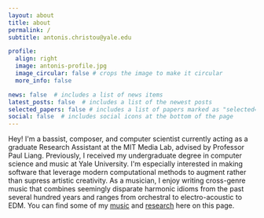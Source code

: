 ```yaml
---
layout: about
title: about
permalink: /
subtitle: antonis.christou@yale.edu

profile:
  align: right
  image: antonis-profile.jpg
  image_circular: false # crops the image to make it circular
  more_info: false

news: false  # includes a list of news items
latest_posts: false  # includes a list of the newest posts
selected_papers: false # includes a list of papers marked as "selected={true}"
social: false  # includes social icons at the bottom of the page
---
```



Hey! I'm a bassist, composer, and computer scientist currently acting as a graduate Research Assistant at the MIT Media Lab, advised by Professor Paul Liang. Previously, I received my undergraduate degree in computer science and music at Yale University. I'm especially interested in making software that leverage modern computational methods to augment rather than supress artistic creativity. As a musician, I enjoy writing cross-genre music that combines seemingly disparate harmonic idioms from the past several hundred years and ranges from orchestral to electro-acoustic to EDM. You can find some of my [music](songs) and [research](projects) here on this page. 

